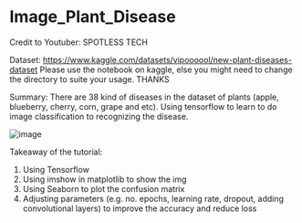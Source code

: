 # Image_Plant_Disease

Credit to Youtuber: SPOTLESS TECH

Dataset: https://www.kaggle.com/datasets/vipoooool/new-plant-diseases-dataset
Please use the notebook on kaggle, else you might need to change the directory to suite your usage. THANKS

Summary: There are 38 kind of diseases in the dataset of plants (apple, blueberry, cherry, corn, grape and etc). Using tensorflow to learn to do image classification to recognizing the disease.

![image](https://github.com/user-attachments/assets/d341fac9-4ad4-4f7e-9fcc-2e784d2247be)

Takeaway of the tutorial:

1) Using Tensorflow
2) Using imshow in matplotlib to show the img
3) Using Seaborn to plot the confusion matrix
4) Adjusting parameters (e.g. no. epochs, learning rate, dropout, adding convolutional layers) to improve the accuracy and reduce loss
